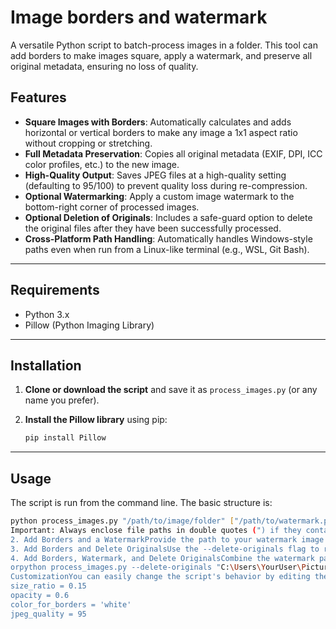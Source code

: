 # Image borders and watermark

A versatile Python script to batch-process images in a folder. This tool can add borders to make images square, apply a watermark, and preserve all original metadata, ensuring no loss of quality.

## Features

- **Square Images with Borders**: Automatically calculates and adds horizontal or vertical borders to make any image a 1x1 aspect ratio without cropping or stretching.
- **Full Metadata Preservation**: Copies all original metadata (EXIF, DPI, ICC color profiles, etc.) to the new image.
- **High-Quality Output**: Saves JPEG files at a high-quality setting (defaulting to 95/100) to prevent quality loss during re-compression.
- **Optional Watermarking**: Apply a custom image watermark to the bottom-right corner of processed images.
- **Optional Deletion of Originals**: Includes a safe-guard option to delete the original files after they have been successfully processed.
- **Cross-Platform Path Handling**: Automatically handles Windows-style paths even when run from a Linux-like terminal (e.g., WSL, Git Bash).

---

## Requirements

- Python 3.x
- Pillow (Python Imaging Library)

---

## Installation

1.  **Clone or download the script** and save it as `process_images.py` (or any name you prefer).

2.  **Install the Pillow library** using pip:
    ```bash
    pip install Pillow
    ```

---

## Usage

The script is run from the command line. The basic structure is:

```bash
python process_images.py "/path/to/image/folder" ["/path/to/watermark.png"] [--delete-originals]
Important: Always enclose file paths in double quotes (") if they contain spaces.Examples1. Add Borders OnlyThis is the simplest use case. It will create new _1x1.jpg files in the same folder.python process_images.py "C:\Users\YourUser\Pictures\Vacation Photos"
2. Add Borders and a WatermarkProvide the path to your watermark image as the second argument.python process_images.py "C:\Users\YourUser\Pictures\Vacation Photos" "C:\Users\YourUser\Documents\my_logo.png"
3. Add Borders and Delete OriginalsUse the --delete-originals flag to remove the source files after processing. Use this with caution!python process_images.py "C:\Users\YourUser\Pictures\Vacation Photos" --delete-originals
4. Add Borders, Watermark, and Delete OriginalsCombine the watermark path and the delete flag. The order of the flag does not matter.python process_images.py "C:\Users\YourUser\Pictures\Vacation Photos" "C:\Users\YourUser\Documents\my_logo.png" --delete-originals
orpython process_images.py --delete-originals "C:\Users\YourUser\Pictures\Vacation Photos" "C:\Users\YourUser\Documents\my_logo.png"
CustomizationYou can easily change the script's behavior by editing the variables in the # --- ADJUSTABLE SETTINGS --- section at the bottom of the script file.size_ratio: A float that determines the watermark's width relative to the image's width. 0.15 means 15%.opacity: A float from 0.0 (fully transparent) to 1.0 (fully opaque) for the watermark.color_for_borders: The color of the added borders. Can be a name ('white') or hex code ('#FFFFFF').jpeg_quality: An integer from 1 to 100 that controls the quality of saved JPEGs. 95 is recommended for high quality.# --- ADJUSTABLE SETTINGS ---
size_ratio = 0.15
opacity = 0.6
color_for_borders = 'white'
jpeg_quality = 95
